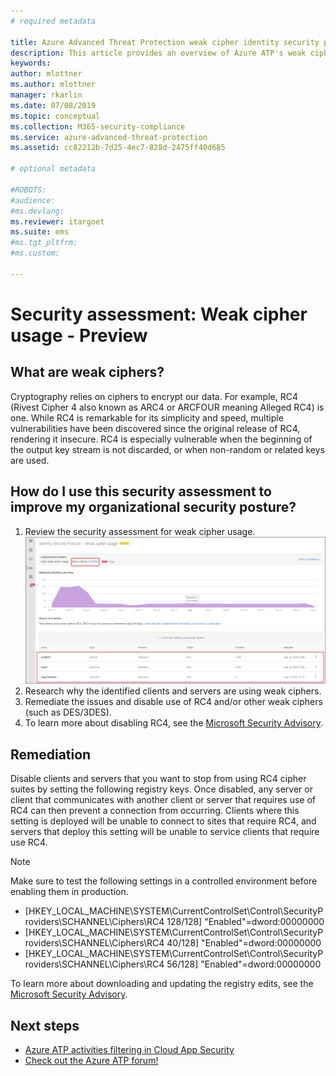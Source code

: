 ```yaml
---
# required metadata

title: Azure Advanced Threat Protection weak cipher identity security posture assessment report | Microsoft Docs
description: This article provides an overview of Azure ATP's weak cipher identity security posture assessment report.
keywords:
author: mlottner
ms.author: mlottner
manager: rkarlin
ms.date: 07/08/2019
ms.topic: conceptual
ms.collection: M365-security-compliance
ms.service: azure-advanced-threat-protection
ms.assetid: cc82212b-7d25-4ec7-828d-2475ff40d685

# optional metadata

#ROBOTS:
#audience:
#ms.devlang:
ms.reviewer: itargoet
ms.suite: ems
#ms.tgt_pltfrm:
#ms.custom:

---
```



# Security assessment: Weak cipher usage - Preview


## What are weak ciphers? 

Cryptography relies on ciphers to encrypt our data. For example, RC4 (Rivest Cipher 4 also known as ARC4 or ARCFOUR meaning Alleged RC4) is one.   While RC4 is remarkable for its simplicity and speed, multiple vulnerabilities have been discovered since the original release of RC4, rendering it insecure. RC4 is especially vulnerable when the beginning of the output key stream is not discarded, or when non-random or related keys are used. 

## How do I use this security assessment to improve my organizational security posture? 

1. Review the security assessment for weak cipher usage. 
    ![Review weak cipher usage assessment](media/atp-cas-isp-weak-cipher-2.png)
1. Research why the identified clients and servers are using weak ciphers.   
1. Remediate the issues and disable use of RC4 and/or other weak ciphers (such as DES/3DES). 
1. To learn more about disabling RC4, see the [Microsoft Security Advisory](https://support.microsoft.com/help/2868725/microsoft-security-advisory-update-for-disabling-rc4). 

## Remediation

Disable clients and servers that you want to stop from using RC4 cipher suites by setting the following registry keys. Once disabled, any server or client that communicates with another client or server that requires use of RC4 can then prevent a connection from occurring. Clients where this setting is deployed will be unable to connect to sites that require RC4, and servers that deploy this setting will be unable to service clients that require use RC4.

> [!NOTE]
>Make sure to test the following settings in a controlled environment before enabling them in production. 
- [HKEY_LOCAL_MACHINE\SYSTEM\CurrentControlSet\Control\SecurityProviders\SCHANNEL\Ciphers\RC4 128/128]
    "Enabled"=dword:00000000 
- [HKEY_LOCAL_MACHINE\SYSTEM\CurrentControlSet\Control\SecurityProviders\SCHANNEL\Ciphers\RC4 40/128]
    "Enabled"=dword:00000000
- [HKEY_LOCAL_MACHINE\SYSTEM\CurrentControlSet\Control\SecurityProviders\SCHANNEL\Ciphers\RC4 56/128]
    "Enabled"=dword:00000000

To learn more about downloading and updating the registry edits, see the [Microsoft Security Advisory](https://docs.microsoft.com/security-updates/SecurityAdvisories/2013/2868725).


## Next steps
- [Azure ATP activities filtering in Cloud App Security](atp-activities-filtering-mcas.md)
- [Check out the Azure ATP forum!](https://aka.ms/azureatpcommunity)

